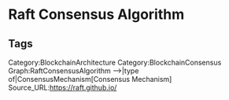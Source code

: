 # Raft Consensus Algorithm

## Tags

Category:BlockchainArchitecture
Category:BlockchainConsensus
Graph:RaftConsensusAlgorithm -->|type of|ConsensusMechanism[Consensus Mechanism]
Source_URL:https://raft.github.io/
